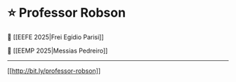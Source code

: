 # ⭐️ Professor Robson


📘 [[EEFE 2025|Frei Egídio Parisi]]

📕 [[EEMP 2025|Messias Pedreiro]]




___


[[http://bit.ly/professor-robson]]

<!--
Gov
Ubuntu!!83

Creative learning
Montessouriana 
Régio Emília (método italiano)